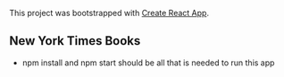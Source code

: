This project was bootstrapped with [Create React App](https://github.com/facebookincubator/create-react-app).

## New York Times Books
- npm install and npm start should be all that is needed to run this app
